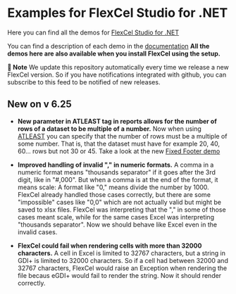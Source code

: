 ﻿# Examples for FlexCel Studio for .NET

Here you can find all the demos for [FlexCel Studio for .NET](http://www.tmssoftware.com/site/flexcelnet.asp)

You can find a description of each demo in the [documentation](http://www.tmssoftware.biz/flexcel/doc/net/index.html)
**All the demos here are also available when you install FlexCel using the setup.**

**:book: Note** We update this repository automatically every time we release a new FlexCel version. So if you have notifications integrated with github, you can subscribe to this feed to be notified of new releases.


## New on v 6.25


- **New parameter in ATLEAST tag in reports allows for the number of rows of a dataset to be multiple of a number.** Now when using [ATLEAST](http://www.tmssoftware.biz/flexcel/doc/net/guides/reports-designer-guide.html#ensuring-a-table-has-at-least-n-records) you can specify that the number of rows must be a multiple of some number. That is, that the dataset must have for example 20, 40, 60... rows but not 30 or 45. Take a look at the new [Fixed Footer demo](http://www.tmssoftware.biz/flexcel/doc/net/samples/csharp/reports/fixed-footer/index.html)

- **Improved handling of invalid "," in numeric formats.** A comma in a numeric format means "thousands separator" if it goes after the 3rd digit, like in "#,000". But when a comma is at the end of the format, it means scale: A format like "0," means divide the number by 1000. FlexCel already handled those cases correctly, but there are some "impossible" cases like "0,0" which are not actually valid but might be saved to xlsx files. FlexCel was interpreting that the "," in some of those cases meant scale, while for the same cases Excel was interpreting "thousands separator". Now we should behave like Excel even in the invalid cases.

- **FlexCel could fail when rendering cells with more than 32000 characters.** A cell in Excel is limited to 32767 characters, but a string in GDI+ is limited to 32000 characters. So if a cell had between 32000 and 32767 characters, FlexCel would raise an Exception when rendering the file becaus eGDI+ would fail to render the string. Now it should render correctly.

